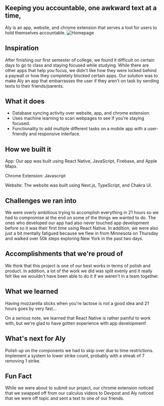 ## Keeping you accountable, one awkward text at a time,
Aly is an app, website, and chrome extension that serves a tool for users to hold themselves accountable. ![Homepage](https://i.imgur.com/gf714s0.png)
 
## Inspiration
After finishing our first semester of college, we found it difficult on certain days to go to class and staying focused while studying. While there are other apps that help you focus, we didn't like how they were locked behind a paywall or how they completely blocked certain apps. Our solution was to make Aly an app that embarrasses the user if they aren't on task by sending texts to their friends/parents.

## What it does 
* Database syncing activity over website, app, and chrome extension.
* Uses machine learning to scan webpages to see if you're staying focused.
* Functionality to add multiple different tasks on a mobile app with a user-friendly and responsive interface.

## How we built it

App: Our app was built using React Native, JavaScript, Firebase, and Apple Maps.

Chrome Extension: Javascript

Website: The website was built using Next.js, TypeScript, and Chakra UI.


## Challenges we ran into 

We were overly ambitious trying to accomplish everything in 21 hours so we had to compromise at the end on some of the things we wanted to do. The ones who developed our app had also never touched app development before so it was their first time using React Native. In addition, we were also just a bit mentally fatigued because we flew in from Minnesota on Thursday and walked over 50k steps exploring New York in the past two days.

## Accomplishments that we're proud of 

We think that this project is one of our best works in terms of polish and product. In addition, a lot of the work we did was split evenly and it really felt like we wouldn't have been able to do it if we weren't in a team together. 

## What we learned 
Having mozzarella sticks when you're lactose is not a good idea and 21 hours goes by very fast... 

On a serious note, we learned that React Native is rather painful to work with, but we're glad to have gotten experience with app development!

## What's next for Aly
Polish up on the components we had to skip over due to time restrictions. Implement a system to lower strike count, probably with a streak of 7 removing 1 strike.

## Fun Fact
While we were about to submit our project, our chrome extension noticed that we swapped off from our calculus videos to Devpost and Aly noticed that we were off topic and sent a text to one of our friends.
